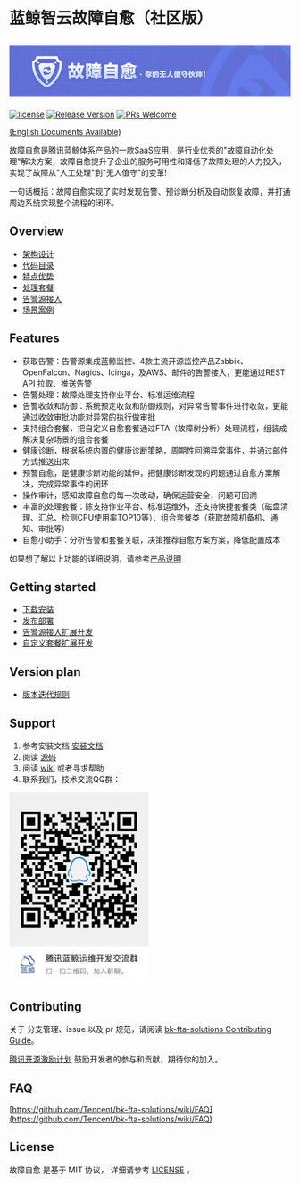 # 蓝鲸智云故障自愈（社区版）

![](docs/resource/img/fta.png)
---
[![license](https://img.shields.io/badge/license-mit-brightgreen.svg?style=flat)](https://github.com/Tencent/bk-fta-solutions/blob/master/LICENSE)
[![Release Version](https://img.shields.io/badge/release-5.1.3-brightgreen.svg)](https://github.com/Tencent/bk-fta-solutions/releases)
[![PRs Welcome](https://img.shields.io/badge/PRs-welcome-brightgreen.svg)](https://github.com/Tencent/bk-fta-solutions/pulls)

[(English Documents Available)](README_EN.md)


故障自愈是腾讯蓝鲸体系产品的一款SaaS应用，是行业优秀的"故障自动化处理"解决方案，故障自愈提升了企业的服务可用性和降低了故障处理的人力投入，实现了故障从"人工处理"到"无人值守"的变革!

一句话概括：故障自愈实现了实时发现告警、预诊断分析及自动恢复故障，并打通周边系统实现整个流程的闭环。

## Overview

* [架构设计](docs/overview/architecture.md)
* [代码目录](docs/overview/code_framework.md)
* [特点优势](docs/overview/advantage.md)
* [处理套餐](docs/overview/Integrated/Many_Solutions.md)
* [告警源接入](docs/overview/Integrated/Integrated_Monitoring_Products.md)
* [场景案例](docs/overview/usecase.md)

## Features

* 获取告警：告警源集成蓝鲸监控、4款主流开源监控产品Zabbix、OpenFalcon、Nagios、Icinga，及AWS、邮件的告警接入，更能通过REST API 拉取、推送告警
* 告警处理：故障处理支持作业平台、标准运维流程
* 告警收敛和防御：系统预定收敛和防御规则，对异常告警事件进行收敛，更能通过收敛审批功能对异常的执行做审批
* 支持组合套餐，把自定义自愈套餐通过FTA（故障树分析）处理流程，组装成解决复杂场景的组合套餐
* 健康诊断，根据系统内置的健康诊断策略，周期性回溯异常事件，并通过邮件方式推送出来
* 预警自愈，是健康诊断功能的延伸，把健康诊断发现的问题通过自愈方案解决，完成异常事件的闭环
* 操作审计，感知故障自愈的每一次改动，确保运营安全，问题可回溯
* 丰富的处理套餐：除支持作业平台、标准运维外，还支持快捷套餐类（磁盘清理、汇总、检测CPU使用率TOP10等）、组合套餐类（获取故障机备机、通知、审批等）
* 自愈小助手：分析告警和套餐关联，决策推荐自愈方案方案，降低配置成本

如果想了解以上功能的详细说明，请参考[产品说明](http://docs.bk.tencent.com/product_white_paper/fta)

## Getting started

* [下载安装](docs/install/installation.md)
* [发布部署](docs/install/source_compile.md)
* [告警源接入扩展开发](docs/overview/Integrated/integrated_monitor_extension.md)
* [自定义套餐扩展开发](docs/overview/Integrated/solution_extension.md)

## Version plan

* [版本迭代规则](docs/VERSION.md)

## Support

1. 参考安装文档 [安装文档](docs/install/installation.md)
2. 阅读 [源码](https://github.com/Tencent/bk-fta-solutions/tree/master)
3. 阅读 [wiki](https://github.com/Tencent/bk-fta-solutions/wiki/) 或者寻求帮助
4. 联系我们，技术交流QQ群：

<img src="docs/resource/img/bk_qq_group.png" width="250" hegiht="250" align=center />


## Contributing

关于  分支管理、issue 以及 pr 规范，请阅读 [bk-fta-solutions Contributing Guide](docs/CONTRIBUTING.md)。

[腾讯开源激励计划](https://opensource.tencent.com/contribution) 鼓励开发者的参与和贡献，期待你的加入。

## FAQ

[https://github.com/Tencent/bk-fta-solutions/wiki/FAQ](https://github.com/Tencent/bk-fta-solutions/wiki/FAQ)

## License

故障自愈 是基于 MIT 协议， 详细请参考 [LICENSE](LICENSE.txt) 。
